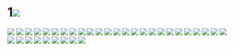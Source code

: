 # 1![](../img/27/00000001.jpg)
![](../img/27/00000002.jpg)
![](../img/27/00000003.jpg)
![](../img/27/00000004.jpg)
![](../img/27/00000005.jpg)
![](../img/27/00000006.jpg)
![](../img/27/00000007.jpg)
![](../img/27/00000008.jpg)
![](../img/27/00000009.jpg)
![](../img/27/00000010.jpg)
![](../img/27/00000011.jpg)
![](../img/27/00000012.jpg)
![](../img/27/00000013.jpg)
![](../img/27/00000014.jpg)
![](../img/27/00000015.jpg)
![](../img/27/00000016.jpg)
![](../img/27/00000017.jpg)
![](../img/27/00000018.jpg)
![](../img/27/00000019.jpg)
![](../img/27/00000020.jpg)
![](../img/27/00000021.jpg)
![](../img/27/00000022.jpg)
![](../img/27/00000023.jpg)
![](../img/27/00000024.jpg)
![](../img/27/00000025.jpg)
![](../img/27/00000026.jpg)
![](../img/27/00000027.jpg)
![](../img/27/00000028.jpg)
![](../img/27/00000029.jpg)
![](../img/27/00000030.jpg)
![](../img/27/00000031.jpg)
![](../img/27/00000032.jpg)
![](../img/27/00000033.jpg)
![](../img/27/00000034.jpg)
![](../img/27/00000035.jpg)
